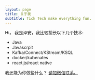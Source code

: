```yaml
---
layout: page
title: 关于我
subtitle: Tick Tech make everything fun.
---
```


Hi， 我是泽安，我比较擅长以下几个技术:

- Java
- Javascrpit
- Kafka/Connect/KStream/KSQL
- docker/kubenates
- react.js/react native

我还能为你做些什么？ [请加微信联系。](wechat.html)
